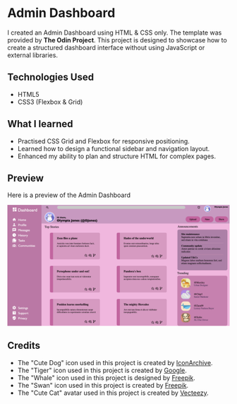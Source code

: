 # Admin Dashboard

I created an Admin Dashboard using HTML & CSS only. The template was provided by **The Odin Project**. This project is designed to showcase how to create a structured dashboard interface without using JavaScript or external libraries.

## Technologies Used

- HTML5
- CSS3 (Flexbox & Grid)

## What I learned

- Practised CSS Grid and Flexbox for responsive positioning.
- Learned how to design a functional sidebar and navigation layout.  
- Enhanced my ability to plan and structure HTML for complex pages.

## Preview

Here is a preview of the Admin Dashboard

![Screenshot of my dashboard](screenshots/screenshot.png)

## Credits

- The "Cute Dog" icon used in this project is created by [IconArchive](https://www.iconarchive.com/show/cute-animal-icons-by-iconarchive/Cute-Dog-icon.html).
- The "Tiger" icon used in this project is created by [Google](https://www.iconarchive.com/show/noto-emoji-animals-nature-icons-by-google/22224-tiger-icon.html).
- The "Whale" icon used in this project is designed by [Freepik](https://www.freepik.com/icon/whale_146676). 
- The "Swan" icon used in this project is created by [Freepik](https://www.flaticon.com/free-icon/swan_166711).
- The "Cute Cat" avatar used in this project is created by [Vecteezy](https://www.vecteezy.com/photo/34639180-ai-generated-cute-cat-avatar-icon-clip-art-sticker-decoration-simple-background).
